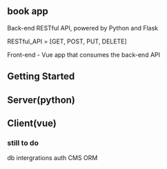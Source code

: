 ## book app
Back-end RESTful API, powered by Python and Flask 
 
RESTful_API = [GET, POST, PUT, DELETE]

Front-end - Vue app that consumes the back-end API

## Getting Started


## Server(python)


## Client(vue)



### still to do 
db intergrations
auth
CMS
ORM
